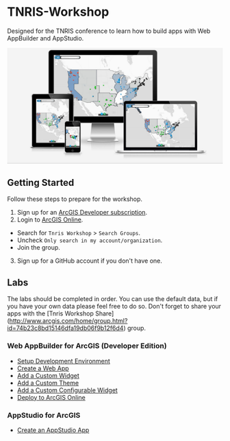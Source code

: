 # TNRIS-Workshop

Designed for the TNRIS conference to learn how to build apps with Web AppBuilder and AppStudio. 

![Steps](./tnris-graphic.jpg)

## Getting Started

Follow these steps to prepare for the workshop.

1. Sign up for an [ArcGIS Developer subscription](https://developers.arcgis.com/en/sign-up/).
2. Login to [ArcGIS Online](http://arcgis.com).
 * Search for `Tnris Workshop` > `Search Groups`.
 * Uncheck `Only search in my account/organization`.
 * Join the group.
3. Sign up for a GitHub account if you don't have one.

## Labs

The labs should be completed in order. You can use the default data, but if you have your own data please feel free to do so. Don't forget to share your apps with the [Tnris Workshop Share] (http://www.arcgis.com/home/group.html?id=74b23c8bd15146dfa19db06f9b12f6d4) group.

### Web AppBuilder for ArcGIS (Developer Edition)
 * [Setup Development Environment](./web/wab_ide_install.md)
 * [Create a Web App](./web/wab_first_app.md)
 * [Add a Custom Widget](./web/wab_custom_widget.md) 
 * [Add a Custom Theme](./web/wab_custom_theme.md)
 * [Add a Custom Configurable Widget](./web/wab_config_widget.md)
 * [Deploy to ArcGIS Online](./web/wab_deploy.md)

### AppStudio for ArcGIS
 * [Create an AppStudio App](./native/create_an_appstudio_app.md)
